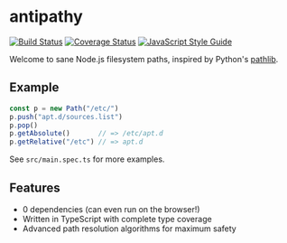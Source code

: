 
# antipathy
[![Build Status](https://travis-ci.org/jwinnie/antipathy.svg?branch=master)](https://travis-ci.org/jwinnie/antipathy)
[![Coverage Status](https://coveralls.io/repos/github/jwinnie/antipathy/badge.svg?branch=master)](https://coveralls.io/github/jwinnie/antipathy?branch=master)
[![JavaScript Style Guide](https://img.shields.io/badge/code_style-standard-brightgreen.svg)](https://standardjs.com)

Welcome to sane Node.js filesystem paths, inspired by Python's [pathlib](https://docs.python.org/3/library/pathlib.html).

## Example
```typescript
const p = new Path("/etc/")
p.push("apt.d/sources.list")
p.pop()
p.getAbsolute()       // => /etc/apt.d
p.getRelative("/etc") // => apt.d
```
See `src/main.spec.ts` for more examples.

## Features
- 0 dependencies (can even run on the browser!)
- Written in TypeScript with complete type coverage
- Advanced path resolution algorithms for maximum safety
